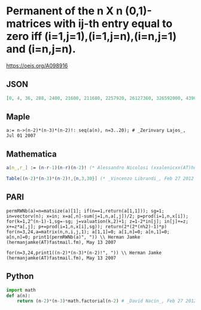 # Permanent of the n X n \(0,1\)\-matrices with ij\-th entry equal to zero iff \(i\=1,j\=1\),\(i\=1,j\=n\),\(i\=n,j\=1\) and \(i\=n,j\=n\)\.
https://oeis.org/A098916
## JSON
```JSON
[0, 4, 36, 288, 2400, 21600, 211680, 2257920, 26127360, 326592000, 4390848000, 63228211200, 971415244800, 15866448998400, 274611617280000, 5021469573120000, 96746980442112000, 1959126353952768000]
```
## Maple
```Maple
a:= n->(n-2)*(n-3)*(n-2)!: seq(a(n), n=3..20); # _Zerinvary Lajos_, Jul 01 2007
```
## Mathematica
```Mathematica
a[n_,r_] := (n-r-1)(n-r)(n-2)! (* Alessandro Nicolosi (xxalenicxx(AT)hotmail.com), Jul 12 2006 *)
```
```Mathematica
Table[(n-2)*(n-3)*(n-2)!,{n,3,30}] (* _Vincenzo Librandi_, Feb 27 2012 *)
```
## PARI
```PARI
permRWNb(a)=n=matsize(a)[1]; if(n==1,return(a[1,1])); sg=1; in=vectorv(n); x=in; x=a[,n]-sum(j=1,n,a[,j])/2; p=prod(i=1,n,x[i]); for(k=1,2^(n-1)-1,sg=-sg; j=valuation(k,2)+1; z=1-2*in[j]; in[j]+=z; x+=z*a[,j]; p+=prod(i=1,n,x[i],sg)); return(2*(2*(n%2)-1)*p)
for(n=3,24,a=matrix(n,n,i,j,1); a[1,1]=0; a[1,n]=0; a[n,1]=0; a[n,n]=0; print1(permRWNb(a)", ")) \\ Herman Jamke (hermanjamke(AT)fastmail.fm), May 13 2007
```
```PARI
for(n=3,24,print1((n-2)*(n-3)*(n-2)!", ")) \\ Herman Jamke (hermanjamke(AT)fastmail.fm), May 13 2007
```
## Python
```Python
import math
def a(n):
    return (n-2)*(n-3)*math.factorial(n-2) # _David Nacin_, Feb 27 2012
```
